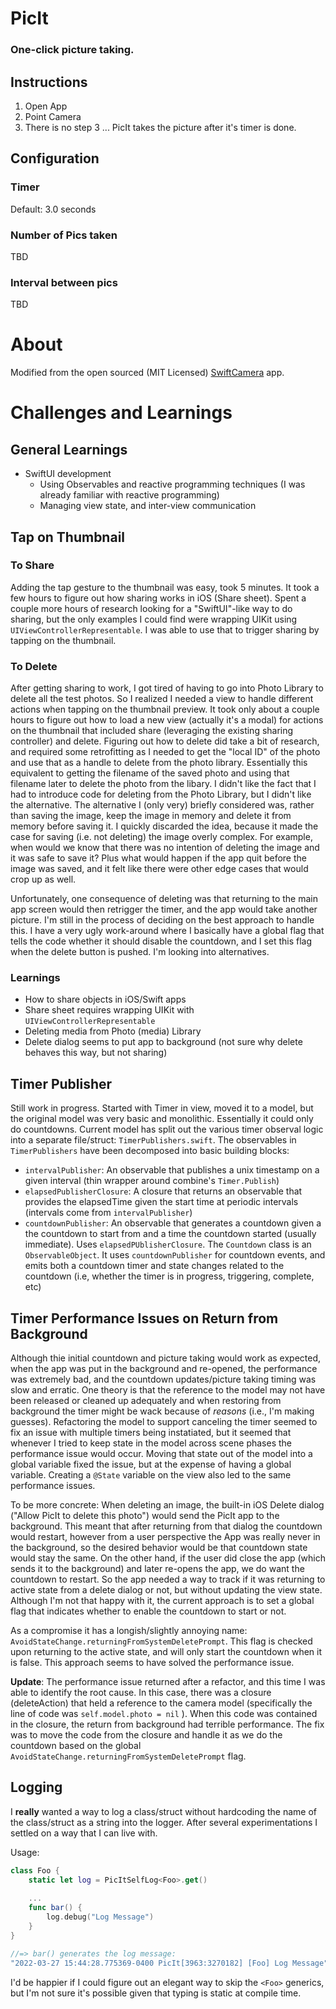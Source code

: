 # PicIt

 ### One-click picture taking.

## Instructions
1. Open App
2. Point Camera
3. There is no step 3 ... PicIt takes the picture after it's timer is done.

## Configuration

### Timer

Default: 3.0 seconds

### Number of Pics taken
TBD

### Interval between pics
TBD

# About

Modified from the open sourced (MIT Licensed) [SwiftCamera](https://github.com/rorodriguez116/SwiftCamera) app.

# Challenges and Learnings

## General Learnings
* SwiftUI development
  * Using Observables and reactive programming techniques (I was already familiar with reactive programming)
  * Managing view state, and inter-view communication

## Tap on Thumbnail

### To Share

Adding the tap gesture to the thumbnail was easy, took 5 minutes. It took a few hours to figure out how sharing works in iOS (Share sheet).
Spent a couple more hours of research looking for a "SwiftUI"-like way to do sharing, but the only examples I could find were wrapping UIKit using `UIViewControllerRepresentable`.
I was able to use that to trigger sharing by tapping on the thumbnail.

### To Delete

After getting sharing to work, I got tired of having to go into Photo Library to delete all the test photos. So I realized I needed a view to handle different actions when tapping on the thumbnail preview. It took only about a couple hours to figure out how to load a new view (actually it's a modal) for actions on the thumbnail that included share (leveraging the existing sharing controller) and delete. Figuring out how to delete did take a bit of research, and required some retrofitting as I needed to get the "local ID" of the photo and use that as a handle to delete from the photo library. Essentially this equivalent to getting the filename of the saved photo and using that filename later to delete the photo from the libary. I didn't like the fact that I had to introduce code for deleting from the Photo Library, but I didn't like the alternative. The alternative I (only very) briefly considered was, rather than saving the image, keep the image in memory and delete it from memory before saving it. I quickly discarded the idea, because it made the case for saving (i.e. not deleting) the image  overly complex. For example, when would we know that there was no intention of deleting the image and it was safe to save it? Plus what would happen if the app quit before the image was saved, and it felt like there were other edge cases that would crop up as well.

Unfortunately, one consequence of deleting was that returning to the main app screen would then retrigger the timer, and the app would take another picture. I'm still in the process of deciding on the best approach to handle this. I have a very ugly work-around where I basically have a global flag that tells the code whether it should disable the countdown, and I set this flag when the delete button is pushed. I'm looking into alternatives. 


### Learnings

* How to share objects in iOS/Swift apps
* Share sheet requires wrapping UIKit with `UIViewControllerRepresentable`
* Deleting media from Photo (media) Library
* Delete dialog seems to put app to background (not sure why delete behaves this way, but not sharing)

## Timer Publisher

Still work in progress. Started with Timer in view, moved it to a model, but the original model was very basic and monolithic. Essentially it could only do countdowns.
Current model has split out the various timer observal logic into a separate file/struct: `TimerPublishers.swift`. The observables in `TimerPublishers` have been decomposed into basic building blocks:
* `intervalPublisher`: An observable that publishes a unix timestamp on a given interval (thin wrapper around combine's `Timer.Publish`)
* `elapsedPublisherClosure`: A closure that returns an observable that provides the elapsedTime given the start time at periodic intervals (intervals come from `intervalPublisher`)
* `countdownPublisher`: An observable that generates a countdown given a the countdown to start from and a time the countdown started (usually immediate). Uses `elapsedPUblisherClosure`. 
The `Countdown` class is an `ObservableObject`. It uses `countdownPublisher` for countdown events, and emits both a countdown timer and state changes related to the countdown (i.e, whether the timer is in progress, triggering, complete, etc)


## Timer Performance Issues on Return from Background

Although thie initial countdown and picture taking would work as expected, when the app was put in the background and re-opened, the performance was extremely bad, and the countdown updates/picture taking timing was slow and erratic. One theory is that the reference to the model may not have been released or cleaned up adequately and when restoring from background the timer might be wack because of *reasons* (i.e., I'm making guesses). Refactoring the model to support canceling the timer seemed to fix an issue with multiple timers being instatiated, but it seemed that whenever I tried to keep state in the model across scene phases the performance issue would occur. Moving that state out of the model into a global variable fixed the issue, but at the expense of having a global variable. Creating a `@State` variable on the view also led to the same performance issues.

To be more concrete: When deleting an image, the built-in iOS Delete dialog ("Allow PicIt to delete this photo") would send the PicIt app to the background. This meant that after returning from that dialog the countdown would restart, however from a user perspective the App was really never in the background, so the desired behavior would be that countdown state would stay the same. On the other hand, if the user did close the app (which sends it to the background) and later re-opens the app, we do want the countdown to restart. So the app needed a way to track if it was returning to active state from a delete dialog or not, but without updating the view state. Although I'm not that happy with it, the current approach is to set a global flag that indicates whether to enable the countdown to start or not.

As a compromise it has a longish/slightly annoying name: `AvoidStateChange.returningFromSystemDeletePrompt`. This flag is checked upon returning to the active state, and will only start the countdown when it is false. This approach seems to have solved the performance issue.

**Update**: The performance issue returned after a refactor, and this time I was able to identify the root cause. In this case, there was a closure (deleteAction) that held a reference to the camera model (specifically the line of code was `self.model.photo = nil` ). When this code was contained in the closure, the return from background had terrible performance. The fix was to move the code from the closure and handle it as we do the countdown based on the global `AvoidStateChange.returningFromSystemDeletePrompt` flag.


## Logging
I **really** wanted a way to log a class/struct without hardcoding the name of the class/struct as a string into the logger. After several experimentations I settled on a way that I can live with.

Usage:
```swift
class Foo {
    static let log = PicItSelfLog<Foo>.get()
    
    ...
    func bar() {
        log.debug("Log Message")
    }
}

//=> bar() generates the log message:
"2022-03-27 15:44:28.775369-0400 PicIt[3963:3270182] [Foo] Log Message"
```

I'd be happier if I could figure out an elegant way to skip the `<Foo>` generics, but I'm not sure it's possible given that typing is static at compile time.
